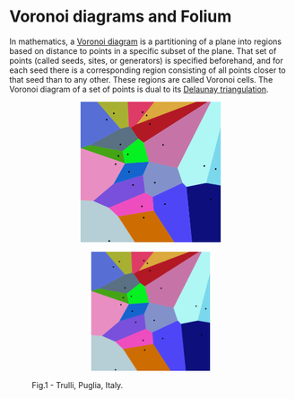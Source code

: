 # Voronoi diagrams and Folium

In mathematics, a [Voronoi diagram](https://en.wikipedia.org/wiki/Voronoi_diagram) is a partitioning of a plane into regions based on distance to points in a specific subset of the plane. That set of points (called seeds, sites, or generators) is specified beforehand, and for each seed there is a corresponding region consisting of all points closer to that seed than to any other. These regions are called Voronoi cells. The Voronoi diagram of a set of points is dual to its [Delaunay triangulation](https://en.wikipedia.org/wiki/Delaunay_triangulation).

<p align="center">
  <img src="/imgs/Voronoi_diagram.png" title="Euclidean Voronoi diagram" width="250" height="250">
</p>

<!DOCTYPE html>
<html>
<body>
<figure>
  <p align="center">
    <img src="/imgs/Voronoi_diagram.png" alt="Trulli" style="width:50%">
    <figcaption>Fig.1 - Trulli, Puglia, Italy.</figcaption>
  </p>
</figure>

</body>
</html>
